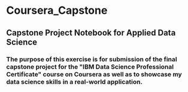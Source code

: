 # Coursera_Capstone
## Capstone Project Notebook for Applied Data Science
### The purpose of this exercise is for submission of the final capstone project for the "IBM Data Science Professional Certificate" course on Coursera as well as to showcase my data science skills in a real-world application.
